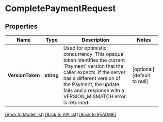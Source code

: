 # CompletePaymentRequest

## Properties
Name | Type | Description | Notes
------------ | ------------- | ------------- | -------------
**VersionToken** | **string** | Used for optimistic concurrency. This opaque token identifies the current &#x60;Payment&#x60;  version that the caller expects. If the server has a different version of the Payment,  the update fails and a response with a VERSION_MISMATCH error is returned. | [optional] [default to null]

[[Back to Model list]](../README.md#documentation-for-models) [[Back to API list]](../README.md#documentation-for-api-endpoints) [[Back to README]](../README.md)

